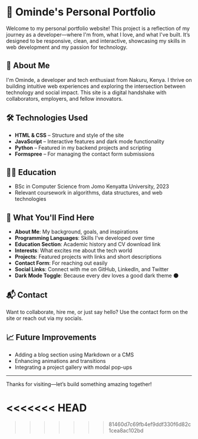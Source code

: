 # 🌟 Ominde's Personal Portfolio

Welcome to my personal portfolio website! This project is a reflection of my journey as a developer—where I'm from, what I love, and what I've built. It’s designed to be responsive, clean, and interactive, showcasing my skills in web development and my passion for technology.

## 🚀 About Me

I'm Ominde, a developer and tech enthusiast from Nakuru, Kenya. I thrive on building intuitive web experiences and exploring the intersection between technology and social impact. This site is a digital handshake with collaborators, employers, and fellow innovators.

## 🛠️ Technologies Used

- **HTML & CSS** – Structure and style of the site
- **JavaScript** – Interactive features and dark mode functionality
- **Python** – Featured in my backend projects and scripting
- **Formspree** – For managing the contact form submissions

## 🧑‍🎓 Education

- BSc in Computer Science from Jomo Kenyatta University, 2023
- Relevant coursework in algorithms, data structures, and web technologies

## 📂 What You'll Find Here

- **About Me**: My background, goals, and inspirations
- **Programming Languages**: Skills I’ve developed over time
- **Education Section**: Academic history and CV download link
- **Interests**: What excites me about the tech world
- **Projects**: Featured projects with links and short descriptions
- **Contact Form**: For reaching out easily
- **Social Links**: Connect with me on GitHub, LinkedIn, and Twitter
- **Dark Mode Toggle**: Because every dev loves a good dark theme 🌑

## 📬 Contact

Want to collaborate, hire me, or just say hello? Use the contact form on the site or reach out via my socials.

## 📈 Future Improvements

- Adding a blog section using Markdown or a CMS
- Enhancing animations and transitions
- Integrating a project gallery with modal pop-ups

---

Thanks for visiting—let’s build something amazing together!

<<<<<<< HEAD
=======

>>>>>>> 81460d7c69fb4ef9ddf330f6d82c1cea8ac102bd

